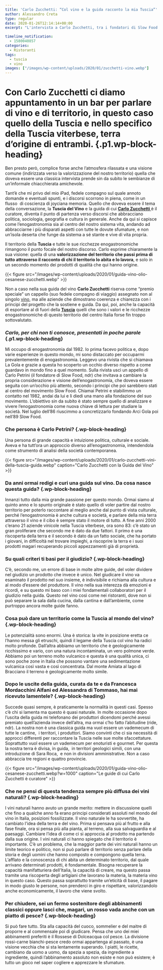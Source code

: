 ```yaml
---
title: 'Carlo Zucchetti: “Col vino e la guida racconto la mia Tuscia”'
author: Alessandro Creta
type: regular
date: 2020-01-26T12:14:14+00:00
excerpt: "L'intervista a Carlo Zucchetti, tra i fondatori di Slow Food e curatore della Guida dei vini della Tuscia."

timeline_notification:
  - 1580040857
categories:
  - Ristoranti
tags:
  - tuscia
  - vino
images: ["/images/wp-content/uploads/2020/01/zucchetti-vino.webp"]
---
```

# <span class="s1">Con Carlo Zucchetti ci diamo appuntamento in un bar per parlare di vino e di territorio, in questo caso quello della Tuscia e nello specifico della Tuscia viterbese, terra d’origine di entrambi. </span> {.p1.wp-block-heading}

<p class="p1">
  <span class="s1">Ben presto però, complice forse anche l’atmosfera rilassata e una visione comune (indirizzata verso la valorizzazione del nostro territorio) quella che doveva essere una classica intervista prende sin da subito le sembianze di un&#8217;informale chiacchierata amichevole.</span>
</p>

<p class="p1">
  <span class="s1">Tant’è che mi privo del mio iPad, fedele compagno sul quale annoto domande e eventuali spunti, e i discorsi scorrono in piena, come in un flusso<span class="Apple-converted-space">  </span>di coscienza di joyciana memoria. Quello che doveva essere il tema della conversazione, la <strong>Tuscia del Vino</strong> e la guida di cui <a href="https://www.google.com/url?sa=t&rct=j&q=&esrc=s&source=web&cd=1&cad=rja&uact=8&ved=2ahUKEwjsgIe39o3nAhWpM-wKHVtcAUMQFjAAegQIAhAC&url=http%3A%2F%2Fwww.carlozucchetti.it%2F&usg=AOvVaw3UhAE7i-tmROzVSilMnhnF" target="_blank" rel="noreferrer noopener" aria-label=" (apre in una nuova scheda)"><strong>Carlo Zucchetti</strong> </a>è il curatore, diventa il punto di partenza verso discorsi che abbracciano politica, sociologia, geografia e cultura in generale. Anche da qui si capisce come l’enogastronomia sia al centro del nostro sistema vita, andando ad abbracciarne i più disparati aspetti con tutte le dovute sfumature, e non un’isola deserta che funge da sistema a sé stante e vive di vita propria.</span>
</p>

<p class="p1">
  <span class="s1">Il territorio della <strong>Tuscia</strong> e tutte le sue ricchezze enogastronomiche rimangono il punto focale del nostro discorso. Carlo esprime chiaramente la sua visione: quella di una <strong>valorizzazione del territorio che passi prima di tutto attraverso il racconto di chi il territorio lo abita e lo lavora</strong>, e solo in un secondo momento dei prodotti di qualità che qui hanno origine.</span>
</p>


{{< figure src="/images/wp-content/uploads/2020/01/guida-vino-olio-cesanese-zucchetti.webp" >}}


<p class="p1">
  <span class="s1">Non a caso nella sua guida del vino <strong>Carlo Zucchetti</strong> riserva come “premio speciale” un cappello (suo fedele compagno di viaggio) assegnato non al singolo <a href="http://aleepepe.com/2020/01/12/vini-zanchi/" target="_blank" rel="noreferrer noopener" aria-label=" (apre in una nuova scheda)">vino</a>, ma alle aziende che dimostrano coerenza e chiarezza con i principi del progetto che la sostiene e guida. Da qui, poi, anche la capacità di esportare al di fuori della <strong><a href="http://aleepepe.com/2019/10/25/danilo-ciavattini-la-tuscia-e-servita/" target="_blank" rel="noreferrer noopener" aria-label=" (apre in una nuova scheda)">Tuscia</a></strong> quelli che sono i valori e le ricchezze enogastronomiche di questo territorio del centro Italia forse fin troppo sottovalutato.</span>
</p>

### <span class="s1"><b><i>Carlo, per chi non ti conosce, presentati in poche parole</i></b></span> {.p1.wp-block-heading}

<p class="p1">
  <span class="s1">Mi occupo di enogastronomia dal 1982. Io prima facevo politica e, dopo varie esperienze in questo mondo, mi sono distaccato per occuparmi prevalentemente di enogastronomia. Leggevo una rivista che si chiamava La Gola e grazie a questa ho scoperto un occhio diverso rispetto a come guardavo in mondo fino a quel momento. Sulla rivista uscì un appello di Carlo Petrini (il fondatore di Slow Food, ndr) che invitava a cambiare la propria considerazione e visione dell’enogastronomia, che doveva essere seguita con un’occhio più attento, secondo i principi che poi sarebbero stati al centro del movimento Slow Food. Chiamai Petrini e stabilimmo un contatto nel 1982, andai da lui e lì diedi una mano alla fondazione del suo movimento. L’obiettivo sin da subito è stato sempre quello di analizzare e vivere l’enogastronomia come nuova chiave di lettura per studiare la società.</span> Nel luglio dell’86 riuscimmo a concretizzarlo fondando Arci Gola poi nell’89 Slow Food.
</p>

### Che persona è Carlo Petrini? {.wp-block-heading}

Una persona di grande capacità e intuizione politica, culturale e sociale. Aveva e ha tutt’ora un approccio diverso all’enogastronomia, intendendola come strumento di analisi della società contemporanea.


{{< figure src="/images/wp-content/uploads/2020/01/carlo-zucchetti-vini-della-tuscia-guida.webp" caption="Carlo Zucchetti con la Guida del Vino" >}}


### Da anni ormai redigi e curi una guida sul vino. Da cosa nasce questa guida? {.wp-block-heading}

Innanzi tutto dalla mia grande passione per questo mondo. Ormai siamo al quinto anno e lo spunto originale è stato quello di voler partire dal nostro territorio per poterlo raccontare al meglio anche dal punto di vista culturale, perché l’enogastronomia è anche cultura e società, e parlare della mia terra attraverso il vino e il cibo è sempre stato il motore di tutto. A fine anni 2000 c’erano 21 aziende vinicole nella Tuscia viterbese, ora sono 83: c’è stato un gran proliferare che secondo me è dato da due fattori. Il primo è una riscoperta della terra e il secondo è dato da un fatto sociale, che ha portato i giovani, in difficoltà nel trovare impieghi, a riscoprire la terra e i suoi prodotti magari recuperando piccoli appezzamenti già di proprietà.

### Su quali criteri ti basi per il giudizio? {.wp-block-heading}

C’è, secondo me, un errore di base in molte altre guide, del voler dividere nel giudizio un prodotto che invece è unico. Nel giudicare il vino va esaminato il prodotto nel suo insieme, è indivisibile e richiama alla cultura e al modo d’essere del produttore. Il vino nella sua interezza dà emozioni e ricordi, e su questo mi baso con i miei fondamentali collaboratori per il giudizio nella guida. Questo nel vino così come nei ristoranti, dove non si può separare la sala dalla cucina, dalla cantina e dall’ambiente, come purtroppo ancora molte guide fanno.

### Cosa può dare un territorio come la Tuscia al mondo del vino? {.wp-block-heading}

Le potenzialità sono enormi. Una è storica: la vite in posizione eretta ce l’hanno messa gli etruschi, quindi il legame della Tuscia col vino ha radici molto profonde. Dall’altra abbiamo un territorio che è geologicamente ricchissimo e vario, con una natura incontaminata, un vero polmone verde. Abbiamo poi un terreno molto vulcanico e questa è una qualità unica, ci sono poche zone in Italia che possono vantare una sedimentazione vulcanica così vasta e così concentrata. Dal monte Amiata al lago di Bracciano il terreno è geologicamente molto simile.

### Dopo le uscite della guida, curata da te e da Francesca Mordacchini Alfani ed Alessandra di Tommaso, hai mai ricevuto lamentele? {.wp-block-heading}

Succede quasi sempre, è praticamente la normalità in questi casi. Spesso c’è chi si lamenta ma questo è quasi naturale. In molte occasione dopo l’uscita della guida mi telefonano dei produttori dicendomi perché avessi premiato quell’azienda invece dell’altra, ma ormai c’ho fatto l’abitudine (ride, ndr). La nostra non è una classica guida ma vuol essere un vademecum di tutte le cantine,&nbsp; i territori, i produttori. Siamo convinti che ci sia necessità di approcci differenti per raccontare la Tuscia nelle sue molte sfaccettature. Soprattutto vuol essere un vademecum per enoturisti e gourmet. Per questa la nostra terra è divisa, in guida,&nbsp; in territori geologici simili, con una introduzione di Sara Roca,&nbsp; e non in divisioni amministrative. Non a caso abbraccia tre regioni e quattro provincie.


{{< figure src="/images/wp-content/uploads/2020/01/guida-vino-olio-cesanese-zucchetti.webp?w=1000" caption="Le guide di cui Carlo Zucchetti è curatore" >}}


### Che ne pensi di questa tendenza sempre più diffusa dei vini naturali? {.wp-block-heading}

I vini naturali hanno avuto un grande merito: mettere in discussione quelli che fino a qualche anno fa erano principi considerati assoluti nel mondo del vino in Italia, posizioni fossilizzate. Il vino naturale le ha sovvertite, ha cambiato l’idea della terra e del vino. Prima si pensava più al frutto e alla fase finale, ora si pensa più alla pianta, al terreno, alla sua salvaguardia e al paesaggi. Cambiare l’idea di come ci si approccia al prodotto ma partendo dalla sua origine. I vini naturali ci hanno spiegato che il territorio è importante. C’è un problema, che la maggior parte dei vini naturali hanno un limite teorico e politico, non si può parlare di territorio senza parlare della storia e degli uomini che hanno composto e compongono quella terra. L’afflato e la conoscenza di chi abita un determinato territorio, dal quale arrivano determinati prodotti, è fondamentale. Bisogna recuperare la capacità manifatturiera dell’Italia, la capacità di creare, ma questo passa tramite una riscoperta degli artigiani che lavorano la materia, la materia vino in questo caso. Questo passa soprattutto tramite un’eticità di base, il pagare in modo giusto le persone, non prenderci in giro e rispettare, valorizzandolo anche economicamente, il lavoro che viene svolto.

### Per chiudere, sei un fermo sostenitore degli abbinamenti classici oppure lasci che, magari, un rosso vada anche con un piatto di pesce? {.wp-block-heading}

Si può fare tutto. Sta alla capacità del cuoco, sommelier e del maitre di proporre e al commensale poi di giudicare. Pensa che uno dei miei abbinamenti preferiti è il Rossese di Dolceacqua col pesce. La divisione rossi-carne bianchi-pesce credo ormai appartenga al passato, è una visione vecchia che si sta lentamente superando. I piatti, le ricette, cambiano da uomo a uomo, da spezia a spezia, da ingrediente a ingrediente, quindi l’abbinamento assoluto non esiste e non può esistere; è tutto un gioco nel saper cogliere e apprezzare le sfumature.

<p class="p1">
  <span class="s1">&nbsp;</span>
</p>